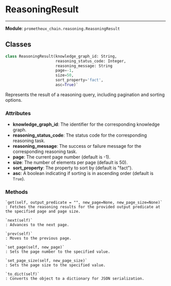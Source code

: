 # ReasoningResult

---

**Module**: `prometheux_chain.reasoning.ReasoningResult`

## Classes

```python
class ReasoningResult(knowledge_graph_id: String,
                      reasoning_status_code: Integer,
                      reasoning_message: String
                      page=-1,
                      size=50,
                      sort_property='fact',
                      asc=True)`
```

Represents the result of a reasoning query, including pagination and sorting options.

### Attributes

- **knowledge_graph_id**: The identifier for the corresponding knowledge graph.
- **reasoning_status_code**: The status code for the corresponding reasoning task.
- **reasoning_message**: The success or failure message for the corresponding reasoning task.
- **page**: The current page number (default is -1).
- **size**: The number of elements per page (default is 50).
- **sort_property**: The property to sort by (default is "fact").
- **asc**: A boolean indicating if sorting is in ascending order (default is `True`).

### Methods

    `get(self, output_predicate = "", new_page=None, new_page_size=None)`
    : Fetches the reasoning results for the provided output predicate at the specified page and page size.

    `next(self)`
    : Advances to the next page.

    `prev(self)`
    : Moves to the previous page.

    `set_page(self, new_page)`
    : Sets the page number to the specified value.

    `set_page_size(self, new_page_size)`
    : Sets the page size to the specified value.

    `to_dict(self)`
    : Converts the object to a dictionary for JSON serialization.

```

```
